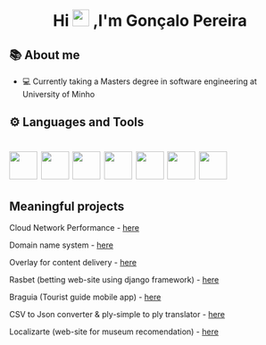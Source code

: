 
<h1 align="center"> Hi <img src="https://img.icons8.com/emoji/48/000000/waving-hand-emoji.png" width=30> ,I'm Gonçalo Pereira </h1>

## 📚 About me

- 💻 Currently taking a Masters  degree in software engineering at University of Minho



## ⚙️ Languages and Tools
<h1>
<img src="https://img.icons8.com/nolan/64/haskell.png" width=50/>
<img src="https://img.icons8.com/color/48/000000/c-programming.png" width=50/>
<img src="https://img.icons8.com/color/48/000000/java-coffee-cup-logo--v1.png" width=50/>
<img src="https://img.icons8.com/color/48/000000/python--v1.png" width=50/>
<img src="https://img.icons8.com/color/48/000000/javascript--v1.png" width=50/>
<img src="https://img.icons8.com/officel/80/000000/react.png" width=50/>
<img src="https://img.icons8.com/color/48/000000/html-5--v1.png" width=50/>
</h1>

## Meaningful projects

Cloud Network Performance - [here](https://github.com/realRunlo/CNP)

Domain name system - [here](https://github.com/realRunlo/DNS)

Overlay for content delivery - [here](https://github.com/simaocunha71/streaming-esr)

Rasbet (betting web-site using django framework) - [here](https://github.com/realRunlo/rasbet)

Braguia (Tourist guide mobile app) - [here](https://github.com/simaocunha71/BraGuia)

CSV to Json converter & ply-simple to ply translator - [here](https://github.com/realRunlo/PL)

Localizarte (web-site for museum recomendation) - [here](https://github.com/surumkata/addandSEEK-localizarte)








